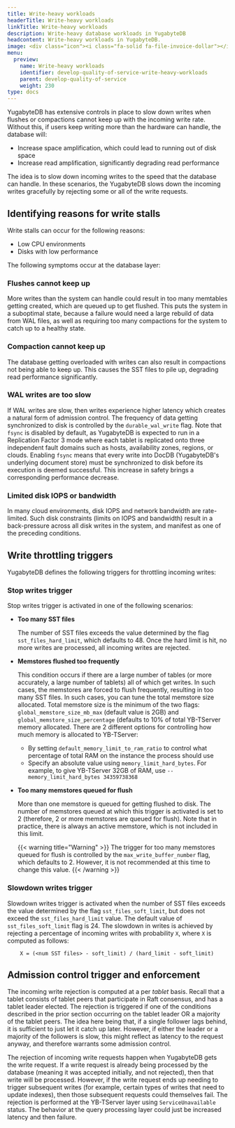```yaml
---
title: Write-heavy workloads
headerTitle: Write-heavy workloads
linkTitle: Write-heavy workloads
description: Write-heavy database workloads in YugabyteDB
headcontent: Write-heavy workloads in YugabyteDB.
image: <div class="icon"><i class="fa-solid fa-file-invoice-dollar"></i></div>
menu:
  preview:
    name: Write-heavy workloads
    identifier: develop-quality-of-service-write-heavy-workloads
    parent: develop-quality-of-service
    weight: 230
type: docs
---
```


YugabyteDB has extensive controls in place to slow down writes when flushes or compactions cannot keep up with the incoming write rate. Without this, if users keep writing more than the hardware can handle, the database will:

* Increase space amplification, which could lead to running out of disk space
* Increase read amplification, significantly degrading read performance

The idea is to slow down incoming writes to the speed that the database can handle. In these scenarios, the YugabyteDB slows down the incoming writes gracefully by rejecting some or all of the write requests.

## Identifying reasons for write stalls

Write stalls can occur for the following reasons:

* Low CPU environments
* Disks with low performance

The following symptoms occur at the database layer:

### Flushes cannot keep up

More writes than the system can handle could result in too many memtables getting created, which are queued up to get flushed. This puts the system in a suboptimal state, because a failure would need a large rebuild of data from WAL files, as well as requiring too many compactions for the system to catch up to a healthy state.

### Compaction cannot keep up

The database getting overloaded with writes can also result in compactions not being able to keep up. This causes the SST files to pile up, degrading read performance significantly.

### WAL writes are too slow

If WAL writes are slow, then writes experience higher latency which creates a natural form of admission control. The frequency of data getting synchronized to disk is controlled by the `durable_wal_write` flag. Note that `fsync` is disabled by default, as YugabyteDB is expected to run in a Replication Factor 3 mode where each tablet is replicated onto three independent fault domains such as hosts, availability zones, regions, or clouds. Enabling `fsync` means that every write into DocDB (YugabyteDB's underlying document store) must be synchronized to disk before its execution is deemed successful. This increase in safety brings a corresponding performance decrease.

### Limited disk IOPS or bandwidth

In many cloud environments, disk IOPS and network bandwidth are rate-limited. Such disk constraints (limits on IOPS and bandwidth) result in a back-pressure across all disk writes in the system, and manifest as one of the preceding conditions.

## Write throttling triggers

YugabyteDB defines the following triggers for throttling incoming writes:

### Stop writes trigger

Stop writes trigger is activated in one of the following scenarios:

* **Too many SST files**

  The number of SST files exceeds the value determined by the flag `sst_files_hard_limit`, which defaults to 48. Once the hard limit is hit, no more writes are processed, all incoming writes are rejected.

* **Memstores flushed too frequently**

  This condition occurs if there are a large number of tables (or more accurately, a large number of tablets) all of which get writes. In such cases, the memstores are forced to flush frequently, resulting in too many SST files. In such cases, you can tune the total memstore size allocated. Total memstore size is the minimum of the two flags: `global_memstore_size_mb_max` (default value is 2GB) and `global_memstore_size_percentage` (defaults to 10% of total YB-TServer memory allocated. There are 2 different options for controlling how much memory is allocated to YB-TServer:

  * By setting `default_memory_limit_to_ram_ratio` to control what percentage of total RAM on the instance the process should use
  * Specify an absolute value using `memory_limit_hard_bytes`. For example, to give YB-TServer 32GB of RAM, use `--memory_limit_hard_bytes 34359738368`

* **Too many memstores queued for flush**

  More than one memstore is queued for getting flushed to disk. The number of memstores queued at which this trigger is activated is set to 2 (therefore, 2 or more memstores are queued for flush). Note that in practice, there is always an active memstore, which is not included in this limit.

  {{< warning title="Warning" >}}
  The trigger for too many memstores queued for flush is controlled by the `max_write_buffer_number` flag, which defaults to 2. However, it is not recommended at this time to change this value.
  {{< /warning >}}

### Slowdown writes trigger

Slowdown writes trigger is activated when the number of SST files exceeds the value determined by the flag `sst_files_soft_limit`, but does not exceed the `sst_files_hard_limit` value. The default value of `sst_files_soft_limit` flag is 24. The slowdown in writes is achieved by rejecting a percentage of incoming writes with probability `X`, where `X` is computed as follows:

```output
    X = (<num SST files> - soft_limit) / (hard_limit - soft_limit)
```

## Admission control trigger and enforcement

The incoming write rejection is computed at a per *tablet* basis. Recall that a tablet consists of tablet peers that participate in Raft consensus, and has a tablet leader elected. The rejection is triggered if one of the conditions described in the prior section occurring on the tablet leader OR a majority of the tablet peers. The idea here being that, if a single follower lags behind, it is sufficient to just let it catch up later. However, if either the leader or a majority of the followers is slow, this might reflect as latency to the request anyway, and therefore warrants some admission control.

The rejection of incoming write requests happen when YugabyteDB gets the write request. If a write request is already being processed by the database (meaning it was accepted initially, and not rejected), then that write will be processed. However, if the write request ends up needing to trigger subsequent writes (for example, certain types of writes that need to update indexes), then those subsequent requests could themselves fail. The rejection is performed at the YB-TServer layer using `ServiceUnavailable` status. The behavior at the query processing layer could just be increased latency and then failure.

